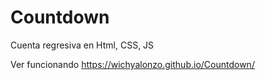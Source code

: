 # Countdown
Cuenta regresiva en Html, CSS, JS

Ver funcionando
https://wichyalonzo.github.io/Countdown/
